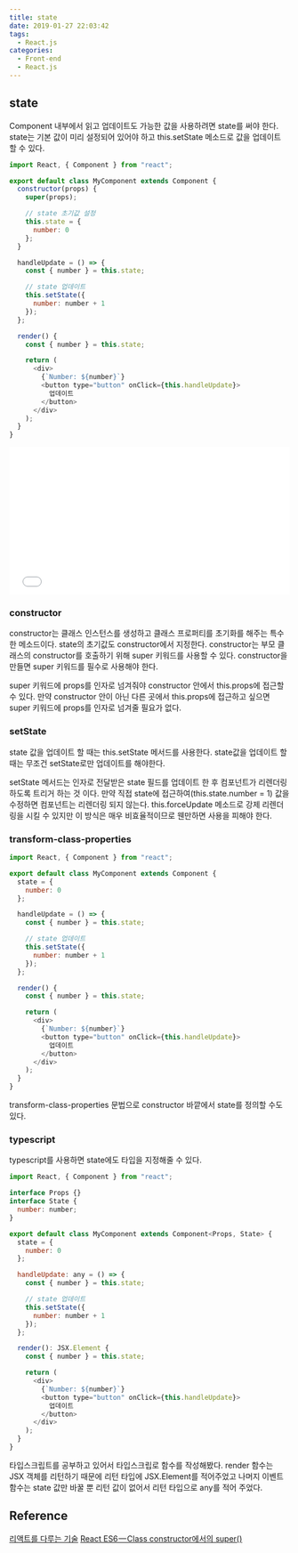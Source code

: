 ```yaml
---
title: state
date: 2019-01-27 22:03:42
tags:
  - React.js
categories:
  - Front-end
  - React.js
---
```


## state
Component 내부에서 읽고 업데이트도 가능한 값을 사용하려면 state를 써야 한다. state는 기본 값이 미리 설정되어 있어야 하고 this.setState 메소드로 값을 업데이트 할 수 있다. 

```javascript
import React, { Component } from "react";

export default class MyComponent extends Component {
  constructor(props) {
    super(props);

    // state 초기값 설정
    this.state = {
      number: 0
    };
  }

  handleUpdate = () => {
    const { number } = this.state;

    // state 업데이트
    this.setState({
      number: number + 1
    });
  };

  render() {
    const { number } = this.state;

    return (
      <div>
        {`Number: ${number}`}
        <button type="button" onClick={this.handleUpdate}>
          업데이트
        </button>
      </div>
    );
  }
}
```
<iframe height="265" style="width: 100%;" scrolling="no" title="react state" src="//codepen.io/partykyoung/embed/PVNOjm/?height=265&theme-id=0&default-tab=js,result" frameborder="no" allowtransparency="true" allowfullscreen="true">
  See the Pen <a href='https://codepen.io/partykyoung/pen/PVNOjm/'>react state</a> by partyKyoung
  (<a href='https://codepen.io/partykyoung'>@partykyoung</a>) on <a href='https://codepen.io'>CodePen</a>.
</iframe>

### constructor
constructor는 클래스 인스턴스를 생성하고 클래스 프로퍼티를 초기화를 해주는 특수한 메소드이다. state의 초기값도 constructor에서 지정한다. constructor는 부모 클래스의 constructor를 호출하기 위해 super 키워드를 사용할 수 있다. constructor을 만들면 super 키워드를 필수로 사용해야 한다.

super 키워드에 props를 인자로 넘겨줘야 constructor 안에서 this.props에 접근할 수 있다.
만약 constructor 안이 아닌 다른 곳에서 this.props에 접근하고 싶으면 super 키워드에 props를 인자로 넘겨줄 필요가 없다. 

### setState
state 값을 업데이트 할 때는 this.setState 메서드를 사용한다. state값을 업데이트 할 때는 무조건 setState로만 업데이트를 해야한다. 

setState 메서드는 인자로 전달받은 state 필드를 업데이트 한 후 컴포넌트가 리렌더링하도록 트리거 하는 것 이다. 만약 직접 state에 접근하여(this.state.number = 1) 값을 수정하면 컴포넌트는 리렌더링 되지 않는다. this.forceUpdate 메소드로 강제 리렌더링을 시킬 수 있지만 이 방식은 매우 비효율적이므로 웬만하면 사용을 피해야 한다.

### transform-class-properties
```javascript
import React, { Component } from "react";

export default class MyComponent extends Component {
  state = {
    number: 0
  };

  handleUpdate = () => {
    const { number } = this.state;

    // state 업데이트
    this.setState({
      number: number + 1
    });
  };

  render() {
    const { number } = this.state;

    return (
      <div>
        {`Number: ${number}`}
        <button type="button" onClick={this.handleUpdate}>
          업데이트
        </button>
      </div>
    );
  }
}
```
transform-class-properties 문법으로 constructor 바깥에서 state를 정의할 수도 있다. 

### typescript
typescript를 사용하면 state에도 타입을 지정해줄 수 있다.

```javascript
import React, { Component } from "react";

interface Props {}
interface State {
  number: number;
}

export default class MyComponent extends Component<Props, State> {
  state = {
    number: 0
  };

  handleUpdate: any = () => {
    const { number } = this.state;

    // state 업데이트
    this.setState({
      number: number + 1
    });
  };

  render(): JSX.Element {
    const { number } = this.state;

    return (
      <div>
        {`Number: ${number}`}
        <button type="button" onClick={this.handleUpdate}>
          업데이트
        </button>
      </div>
    );
  }
}
```
타입스크립트를 공부하고 있어서 타입스크립로 함수를 작성해봤다. render 함수는 JSX 객체를 리턴하기 때문에 리턴 타입에 JSX.Element를 적어주었고 나머지 이벤트 함수는 state 값만 바꿀 뿐 리턴 값이 없어서 리턴 타입으로 any를 적어 주었다. 

## Reference
[리액트를 다루는 기술](http://www.kyobobook.co.kr/product/detailViewKor.laf?ejkGb=KOR&mallGb=KOR&barcode=9791160505238&orderClick=LAG&Kc=)
[React ES6 — Class constructor에서의 super()](https://medium.com/@umioh1109/react-es6-class-constructor%EC%97%90%EC%84%9C%EC%9D%98-super-9d53ba0611d9)

